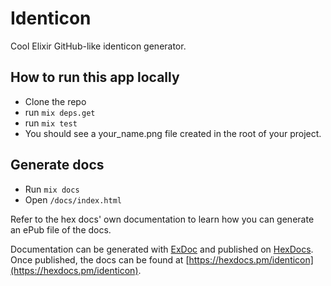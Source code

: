 # Identicon

Cool Elixir GitHub-like identicon generator.

## How to run this app locally

* Clone the repo
* run `mix deps.get`
* run `mix test`
* You should see a your_name.png file created in the root of your project.

## Generate docs

* Run `mix docs`
* Open `/docs/index.html`

Refer to the hex docs' own documentation to learn how you can generate an ePub file of the docs.

Documentation can be generated with [ExDoc](https://github.com/elixir-lang/ex_doc)
and published on [HexDocs](https://hexdocs.pm). Once published, the docs can
be found at [https://hexdocs.pm/identicon](https://hexdocs.pm/identicon).
